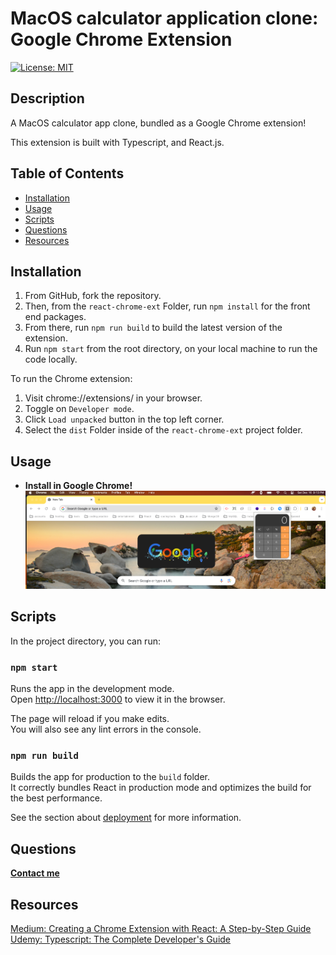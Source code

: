 # MacOS calculator application clone: Google Chrome Extension
[![License: MIT](https://img.shields.io/badge/License-MIT-yellow.svg)](https://opensource.org/licenses/MIT)

## Description
A MacOS calculator app clone, bundled as a Google Chrome extension!

This extension is built with Typescript, and React.js.

## Table of Contents
* [Installation](#installation)
* [Usage](#usage)
* [Scripts](#scripts)
* [Questions](#questions)
* [Resources](#resources)


## Installation
1. From GitHub, fork the repository. 
2. Then, from the `react-chrome-ext` Folder, run `npm install` for the front end packages.
3. From there, run `npm run build` to build the latest version of the extension.
4. Run `npm start` from the root directory, on your local machine to run the code locally.

To run the Chrome extension:
1. Visit chrome://extensions/ in your browser.
2. Toggle on `Developer mode`.
3. Click `Load unpacked` button in the top left corner.
4. Select the `dist` Folder inside of the `react-chrome-ext` project folder.

## Usage
* **Install in Google Chrome!**  
![Google Chrome Extension](react-chrome-ext/src/components/images/chrome-extension.png)

## Scripts
In the project directory, you can run:

### `npm start`

Runs the app in the development mode.\
Open [http://localhost:3000](http://localhost:3000) to view it in the browser.

The page will reload if you make edits.\
You will also see any lint errors in the console.

### `npm run build`

Builds the app for production to the `build` folder.\
It correctly bundles React in production mode and optimizes the build for the best performance.

See the section about [deployment](https://facebook.github.io/create-react-app/docs/deployment) for more information.

## Questions
**[Contact me](https://sleepy-reaches-69699.herokuapp.com/)**

## Resources
[Medium: Creating a Chrome Extension with React: A Step-by-Step Guide](https://medium.com/@tharshita13/creating-a-chrome-extension-with-react-a-step-by-step-guide-47fe9bab24a1)
[Udemy: Typescript: The Complete Developer's Guide](https://www.udemy.com/course/typescript-the-complete-developers-guide/learn/lecture/14504488#overview)
